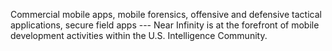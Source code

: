 Commercial mobile apps, mobile forensics, offensive and defensive tactical applications, secure field apps --- Near Infinity is at the forefront of mobile development activities within the U.S. Intelligence Community.
